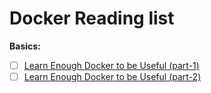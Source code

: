 # Docker Reading list

**Basics:**

- [ ] [Learn Enough Docker to be Useful (part-1)](https://towardsdatascience.com/learn-enough-docker-to-be-useful-b7ba70caeb4b)
- [ ] [Learn Enough Docker to be Useful (part-2)](https://towardsdatascience.com/learn-enough-docker-to-be-useful-1c40ea269fa8)